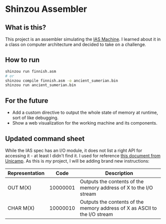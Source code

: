 # Shinzou Assembler

## What is this?

This project is an assembler simulating the [IAS Machine](https://en.wikipedia.org/wiki/IAS_machine). I learned about it in a class on computer architecture and decided to take on a challenge.

## How to run

```sh
shinzou run finnish.asm
# or
shinzou compile finnish.asm -o ancient_sumerian.bin
shinzou run ancient_sumerian.bin
```

## For the future

- Add a custom directive to output the whole state of memory at runtime, sort of like debugging.
- Show a web visualization for the working machine and its components.

## Updated command sheet

While the IAS spec has an I/O module, it does not list a right API for accessing it - at least I didn't find it. I used for reference [this document from Unicamp](https://www.ic.unicamp.br/~edson/disciplinas/mc404/2012-1s/anexos/programando_o_IAS.pdf). As this is _my_ project, I will be adding brand new instructions:

| Representation | Code     | Description                                                                |
| -------------- | -------- | -------------------------------------------------------------------------- |
| OUT M(X)       | 10000001 | Outputs the contents of the memory address of X to the I/O stream          |
| CHAR M(X)      | 10000010 | Outputs the contents of the memory address of X as ASCII to the I/O stream |
